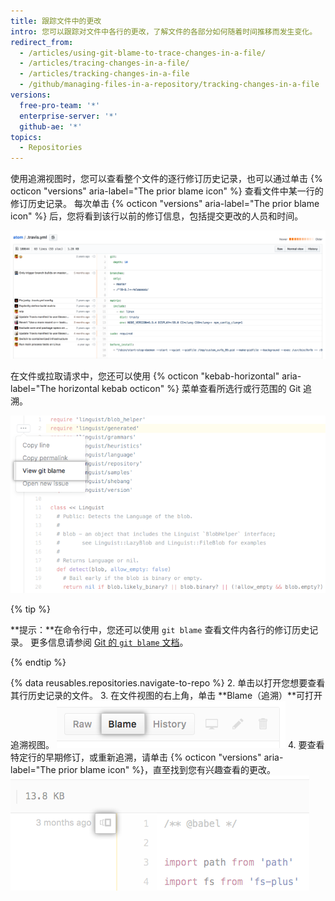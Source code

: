 ```yaml
---
title: 跟踪文件中的更改
intro: 您可以跟踪对文件中各行的更改，了解文件的各部分如何随着时间推移而发生变化。
redirect_from:
  - /articles/using-git-blame-to-trace-changes-in-a-file/
  - /articles/tracing-changes-in-a-file/
  - /articles/tracking-changes-in-a-file
  - /github/managing-files-in-a-repository/tracking-changes-in-a-file
versions:
  free-pro-team: '*'
  enterprise-server: '*'
  github-ae: '*'
topics:
  - Repositories
---
```

使用追溯视图时，您可以查看整个文件的逐行修订历史记录，也可以通过单击 {% octicon "versions" aria-label="The prior blame icon" %} 查看文件中某一行的修订历史记录。 每次单击 {% octicon "versions" aria-label="The prior blame icon" %} 后，您将看到该行以前的修订信息，包括提交更改的人员和时间。

![Git 追溯视图](/assets/images/help/repository/git_blame.png)

在文件或拉取请求中，您还可以使用 {% octicon "kebab-horizontal" aria-label="The horizontal kebab octicon" %} 菜单查看所选行或行范围的 Git 追溯。

![带有查看所选行 Git 追溯选项的 Kebab 菜单](/assets/images/help/repository/view-git-blame-specific-line.png)

{% tip %}

**提示：**在命令行中，您还可以使用 `git blame` 查看文件内各行的修订历史记录。 更多信息请参阅 [Git 的 `git blame` 文档](https://git-scm.com/docs/git-blame)。

{% endtip %}

{% data reusables.repositories.navigate-to-repo %}
2. 单击以打开您想要查看其行历史记录的文件。
3. 在文件视图的右上角，单击 **Blame（追溯）**可打开追溯视图。 ![追溯按钮](/assets/images/help/repository/blame-button.png)
4. 要查看特定行的早期修订，或重新追溯，请单击 {% octicon "versions" aria-label="The prior blame icon" %}，直至找到您有兴趣查看的更改。 ![追溯前按钮](/assets/images/help/repository/prior-blame-button.png)
